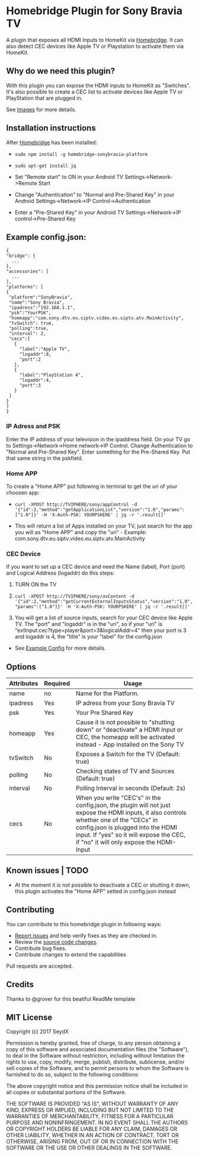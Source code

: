 # Homebridge Plugin for Sony Bravia TV

A plugin that exposes all HDMI Inputs to HomeKit via [Homebridge](https://github.com/nfarina/homebridge). It can also detect CEC devices like Apple TV or Playstation to activate them via HomeKit.

## Why do we need this plugin?

With this plugin you can expose the HDMI inputs to HomeKit as "Switches". It's also possible to create a CEC list to activate devices like Apple TV or PlayStation that are plugged in.

See [Images](https://github.com/SeydX/homebridge-sonybravia-platform/tree/master/images/) for more details.


## Installation instructions

After [Homebridge](https://github.com/nfarina/homebridge) has been installed:

-  ```sudo npm install -g homebridge-sonybravia-platform```
- ```sudo apt-get install jq```
 
- Set "Remote start" to ON in your Android TV Settings->Network->Remote Start
- Change "Authentication" to "Normal and Pre-Shared Key" in your Android Settings->Network->IP Control->Authentication
- Enter a "Pre-Shared Key" in your Android TV Settings->Network->IP control->Pre-Shared Key
 
## Example config.json:

 ```
{
 "bridge": {
   ...
},
 "accessories": [
   ...
],
 "platforms": [
 {
  "platform":"SonyBravia", 
  "name":"Sony Bravia",
  "ipadress":"192.168.1.1",
  "psk":"YourPSK",
  "homeapp":"com.sony.dtv.eu.siptv.video.eu.siptv.atv.MainActivity",
  "tvSwitch": true,
  "polling":true,
  "interval": 2,
  "cecs":[
    {
      "label":"Apple TV",
      "logaddr":8,
      "port":2
    },
    {
      "label":"PlayStation 4",
      "logaddr":4,
      "port":3
    }
  ]
 }
 ]
}
```

### IP Adress and PSK

Enter the IP address of your television in the ipaddress field. On your TV go to Settings->Network->Home network->IP Control. Change Authentication to "Normal and Pre-Shared Key". Enter something for the Pre-Shared Key. Put that same string in the pskfield.


### Home APP

To create a "Home APP" put following in terminal to get the uri of your choosen app:

- ```curl -XPOST http://TVIPHERE/sony/appControl -d '{"id":2,"method":"getApplicationList","version":"1.0","params":["1.0"]}' -H 'X-Auth-PSK: YOURPSKERE' | jq -r '.result[]'```

- This will return a list of Apps installed on your TV, just search for the app you will as "Home APP" and copy the "uri" - Example: com.sony.dtv.eu.siptv.video.eu.siptv.atv.MainActivity


### CEC Device

If you want to set up a CEC device and need the Name (label), Port (port) and Logical Address (logaddr) do this steps:

1. TURN ON the TV

2. ```curl -XPOST http://TVIPHERE/sony/avContent -d '{"id":2,"method":"getCurrentExternalInputsStatus","version":"1.0","params":["1.0"]}' -H 'X-Auth-PSK: YOURPSKERE' | jq -r '.result[]'```

3. You will get a list of source inputs, search for your CEC device like Apple TV. The "port" and "logaddr" is in the "uri", so if your "uri" is "extInput:cec?type=player&port=3&logicalAddr=4" then your port is 3 and logaddr is 4, the "title" is your "label" for the config.json

- See [Example Config](https://github.com/SeydX/homebridge-sonybravia-platform/edit/master/config-example.json) for more details.


## Options

| Attributes | Required | Usage |
|------------|----------|-------|
| name | no | Name for the Platform. |
| ipadress | Yes | IP adress from your Sony Bravia TV |
| psk | Yes | Your Pre Shared Key |
| homeapp | Yes | Cause it is not possible to "shutting down" or "deactivate" a HDMI Input or CEC, the homeapp will be activated instead - App installed on the Sony TV |
| tvSwitch | No | Exposes a Switch for the TV (Default: true) |
| polling | No | Checking states of TV and Sources (Default: true) |
| interval | No | Polling Interval in seconds (Default: 2s) |
| cecs | No | When you write "CEC's" in the config.json, the plugin will not just expose the HDMI inputs, it also controls whether one of the "CECs" in config.json is plugged into the HDMI input. If "yes" so it will expose the CEC, if "no" it will only expose the HDMI-Input |


## Known issues | TODO

- At the moment it is not possible to deactivate a CEC or shutting it down, this plugin activates the "Home APP" setted in config.json instead



## Contributing

You can contribute to this homebridge plugin in following ways:

- [Report issues](https://github.com/SeydX/homebridge-sonybravia-platform/issues) and help verify fixes as they are checked in.
- Review the [source code changes](https://github.com/SeydX/homebridge-sonybravia-platform/pulls).
- Contribute bug fixes.
- Contribute changes to extend the capabilities

Pull requests are accepted.


## Credits

Thanks to @grover for this beatiful ReadMe template


## MIT License

Copyright (c) 2017 SeydX

Permission is hereby granted, free of charge, to any person obtaining a copy
of this software and associated documentation files (the "Software"), to deal
in the Software without restriction, including without limitation the rights
to use, copy, modify, merge, publish, distribute, sublicense, and/or sell
copies of the Software, and to permit persons to whom the Software is
furnished to do so, subject to the following conditions:

The above copyright notice and this permission notice shall be included in all
copies or substantial portions of the Software.

THE SOFTWARE IS PROVIDED "AS IS", WITHOUT WARRANTY OF ANY KIND, EXPRESS OR
IMPLIED, INCLUDING BUT NOT LIMITED TO THE WARRANTIES OF MERCHANTABILITY,
FITNESS FOR A PARTICULAR PURPOSE AND NONINFRINGEMENT. IN NO EVENT SHALL THE
AUTHORS OR COPYRIGHT HOLDERS BE LIABLE FOR ANY CLAIM, DAMAGES OR OTHER
LIABILITY, WHETHER IN AN ACTION OF CONTRACT, TORT OR OTHERWISE, ARISING FROM,
OUT OF OR IN CONNECTION WITH THE SOFTWARE OR THE USE OR OTHER DEALINGS IN THE
SOFTWARE.
